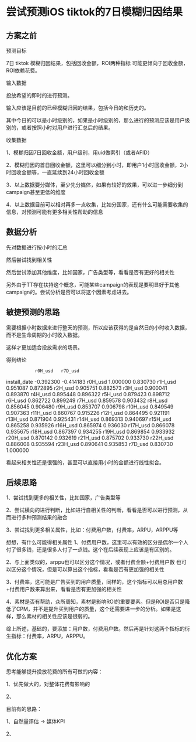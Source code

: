 # 尝试预测iOS tiktok的7日模糊归因结果

## 方案之前

预测目标

7日 tiktok 模糊归因结果，包括回收金额，ROI两种指标
可能更倾向于回收金额，ROI依赖花费。

输入数据

投放希望的即时的进行预测。

输入应该是目前的已经模糊归因的结果，包括今日的和历史的。

其中今日的可以是小时级别的，如果是小时级别的，那么进行的预测应该是用户级别的，或者按照小时对用户进行汇总后的结果。

收集数据

1、模糊归因7日回收金额，用户级别，用uid做索引（或者AFID）

2、模糊归因的首日回收金额，这里可以细分到小时，即用户1小时回收金额，2小时回收金额等，一直延续到24小时回收金额

3、以上数据要分媒体，至少先分媒体，如果有较好的效果，可以进一步细分到campaign甚至更低的维度

4、以上数据目前可以相对再多一点收集，比如分国家，还有什么可能需要收集的信息，对预测可能有更多相关性帮助的信息

## 数据分析

先对数据进行按小时的汇总

然后尝试找到相关性

然后尝试添加其他维度，比如国家，广告类型等，看看是否有更好的相关性

另外由于TT存在扶持这个概念，可能某些campaign的表现是要明显好于其他campaign的。尝试分析是否可以将这个因素考虑进去。

## 敏捷预测的思路

需要根据小时数据来进行整天的预测，所以应该获得的是自然日的小时收入数据，而不是生命周期的小时收入数据。

这样才更加适合投放需求的场景。

得到结论

               r0H_usd   r7D_usd
install_date -0.392300 -0.414183
r0H_usd       1.000000  0.830730
r1H_usd       0.951087  0.872895
r2H_usd       0.905751  0.882573
r3H_usd       0.900041  0.893870
r4H_usd       0.895448  0.896322
r5H_usd       0.879423  0.898712
r6H_usd       0.862722  0.899249
r7H_usd       0.859578  0.903432
r8H_usd       0.856045  0.906480
r9H_usd       0.853707  0.906798
r10H_usd      0.849549  0.907363
r11H_usd      0.860767  0.915226
r12H_usd      0.864495  0.921191
r13H_usd      0.871904  0.925431
r14H_usd      0.869313  0.940697
r15H_usd      0.865258  0.935926
r16H_usd      0.865974  0.936030
r17H_usd      0.866078  0.935675
r18H_usd      0.867397  0.934255
r19H_usd      0.869854  0.933932
r20H_usd      0.870142  0.932619
r21H_usd      0.875702  0.933730
r22H_usd      0.886008  0.935594
r23H_usd      0.890641  0.935853
r7D_usd       0.830730  1.000000

看起来相关性还是很强的，甚至可以直接用小时的金额进行线性拟合。

## 后续思路

1、尝试找到更多的相关性，比如国家，广告类型等

2、尝试横向的进行判断，比如进行自相关性的判断，看看是否可以进行预测，从而进行多种预测结果的融合

3、尝试找到更多相关属性，比如：付费用户数，付费率，ARPU，ARPPU等


想想，有什么可能得相关属性
1、付费用户数，这里可以有效的区分是偶尔一个人付了很多钱，还是很多人付了一点钱。这个在后续表现上应该是有区别的。

2、与上面类似的，arppu也可以区分这个情况，或者付费金额+付费用户数 也可以区分这个情况，但是可以算出这个指标，看看是否有更加强的相关性

3、付费率，这可能是广告买到的用户质量，同样的，这个指标可以用总用户数+付费用户数来算出来，看看是否有更加强的相关性

4、素材是否有帮助，众所周知，素材是影响ROI的重要要素。但是ROI是否只是降低了CPM，并不是提升买到用户的质量，这个还需要进一步的分析。如果是这样，那么素材的相关性应该是很弱的。

综上所述，基础的，要添加：用户数，付费用户数。然后再是针对这两个指标的衍生指标：付费率，ARPU，ARPPU。

## 优化方案

思考能够提升投放花费的所有可做的内容：

1、优先做大的，对整体花费有影响的

2、

目前有的思路：

1、自然量评估 -> 媒体KPI

2、